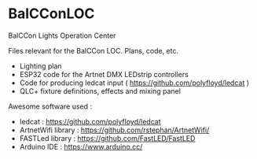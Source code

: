 # BalCConLOC
BalCCon Lights Operation Center

Files relevant for the BalCCon LOC. Plans, code, etc.

- Lighting plan
- ESP32 code for the Artnet DMX LEDstrip controllers
- Code for producing ledcat input ( https://github.com/polyfloyd/ledcat )
- QLC+ fixture definitions, effects and mixing panel


Awesome software used  :
- ledcat : https://github.com/polyfloyd/ledcat
- ArtnetWifi library : https://github.com/rstephan/ArtnetWifi/
- FASTLed library : https://github.com/FastLED/FastLED
- Arduino IDE : https://www.arduino.cc/



